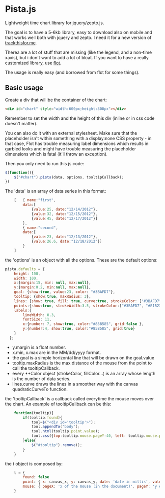 Pista.js
=======

Lightweight time chart library for jquery/zepto.js.

The goal is to have a 5-6kb library, easy to download also on mobile and that works well both with jquery and zepto.
I need it for a new version of [trackthisfor.me](http://trackthisfor.me "trackthisfor.me").

Therea are a lot of stuff that are missing (like the legend, and a non-time xaxis), but i don't want to add a lot of bloat. If you want to have a really customized library, use [flot](http://flotcharts.org/ "Flot homepage").


The usage is really easy (and borrowed from flot for some things).

## Basic usage ##

Create a div that will be the container of the chart:

```html
<div id="chart" style="width:600px;height:300px"></div>
```

Remember to set the width and the height of this div (inline or in css code doesn't matter).

You can also do it with an external stylesheet. Make sure that the
placeholder isn't within something with a display:none CSS property -
in that case, Flot has trouble measuring label dimensions which
results in garbled looks and might have trouble measuring the
placeholder dimensions which is fatal (it'll throw an exception).

Then you only need to run this js code:

```js
$(function(){
	$("#chart").pista(data, options, tooltipCallback);
})
```

The 'data' is an array of data series in this format:

```js
	[	{ name:"first",
		data:[
			{value:25, date:"12/14/2012"},
			{value:32, date:"12/15/2012"},
			{value:45, date:"12/17/2012"}]
		},
		{ name:"second",
		data:[
			{value:23, date:"12/13/2012"},
			{value:26.6, date:"12/18/2012"}]
		}
	]
```

the 'options' is an object with all the options. These are the default options:

```js
pista.defaults = {
    height: 100,
    width: 100,
  	x:{margin:15, min: null, max:null}, 
  	y:{margin:0.2, min:null, max:null},  
  	goal: {show:true, value:23, color: "#3BAFD7"}, 
  	tooltip: {show:true, maxRadius: 3}, 
  	lines: {show: true, fill: true, curve:true, strokeColor: ["#3BAFD7", "#E1523D"], strokeWidth: 4, fillOpacity: 0.7, fillColor:["#3BAFD7", "#E1523D"]},
  	points:{show:true, strokeWidth:3.5, strokeColor:["#3BAFD7", "#E1523D"]},
  	labels:{
		lineWidth: 0.3,
	  	fontSize: 11,
	  	x:{number: 7, show:true, color:"#858585", grid:false },
	  	y:{number:4, show:true, color:"#858585", grid:true}
	}
  };


```

- y.margin is a float number.
- x.min, x.max are in the MM/dd/yyyy format.
- the goal is a simple horizontal line that will be drawn on the goal.value
- tooltip.maxRadius is the max distance of the mouse from the point to call the tooltipCallback.
- every **Color object (strokeColor, fillColor...) is an array whose length is the number of data series.
- lines.curve draws the lines in a smoother way with the canvas quadraticCurveTo function.



the 'tooltipCallback' is a callback called everytime the mouse moves over the chart. An example of tooltipCallback can be this:


```js
	function(tooltip){
		if(tooltip.found){
			tool=$("<div id='tooltip'>");
			tool.appendTo("body");
			tool.html(tooltip.point.value);
			tool.css({top:tooltip.mouse.pageY-40, left: tooltip.mouse.pageX})
		}else{
			$("#tooltip").remove();
		}
	}
```

the t object is composed by:

```js
	t = {
		found: false
		point: { x: canvas_x, y: canvas_y, date: 'date in millis', value: 'the value of the point'}
		mouse: { pageX: 'x of the mouse (in the document)', pageY: 'y of the mouse (in the document)'}
	}
```	
